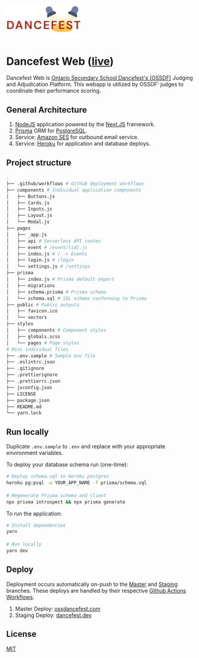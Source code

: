 <img src="https://raw.githubusercontent.com/uwblueprint/dancefest-web/master/public/vectors/logo.svg" width="200" />

# Dancefest Web ([live](https://ossdancefest.com))

Dancefest Web is [Ontario Secondary School Dancefest's (OSSDF)](https://www.dancefestcanada.ca/)
Judging and Adjudication Platform. This webapp is utilized by OSSDF' judges to coordinate their
performance scoring.

## General Architecture

1. [NodeJS](https://nodejs.org/en/) application powered by the [Next.JS](https://nextjs.org/)
   framework.
2. [Prisma](https://www.prisma.io/) ORM for [PostgreSQL](https://www.postgresql.org/).
3. Service: [Amazon SES](https://aws.amazon.com/ses/) for outbound email service.
4. Service: [Heroku](https://heroku.com) for application and database deploys.

## Project structure

```bash
.
├── .github/workflows # Github deployment workflows
├── components # Individual application components
│   ├── Buttons.js
│   ├── Cards.js
│   ├── Inputs.js
│   ├── Layout.js
│   └── Modal.js
├── pages
│   ├── _app.js
│   ├── api # Serverless API routes
│   ├── event # /event/[id].js
│   ├── index.js # / -> Events
│   ├── login.js # /login
│   └── settings.js # /settings
├── prisma
│   ├── index.js # Prisma default export
│   ├── migrations
│   ├── schema.prisma # Prisma schema
│   └── schema.sql # SQL schema conforming to Prisma
├── public # Public outputs
│   ├── favicon.ico
│   └── vectors
├── styles
│   ├── components # Component styles
│   ├── globals.scss
│   └── pages # Page styles
# Misc individual files
├── .env.sample # Sample env file
├── .eslintrc.json
├── .gitignore
├── .prettierignore
├── .prettierrc.json
├── jsconfig.json
├── LICENSE
├── package.json
├── README.md
└── yarn.lock
```

## Run locally

Duplicate `.env.sample` to `.env` and replace with your appropriate environment variables.

To deploy your database schema run (one-time):

```bash
# Deploy schema.sql to Heroku postgres
heroku pg:psql -a YOUR_APP_NAME -f prisma/schema.sql

# Regenerate Prisma schema and client
npx prisma introspect && npx prisma generate
```

To run the application:

```bash
# Install dependencies
yarn

# Run locally
yarn dev
```

## Deploy

Deployment occurs automatically on-push to the
[Master](https://github.com/uwblueprint/dancefest-web/tree/master) and
[Staging](https://github.com/uwblueprint/dancefest-web/tree/staging) branches. These deploys are
handled by their respective
[Github Actions Workflows](https://github.com/uwblueprint/dancefest-web/tree/master/.github/workflows).

1. Master Deploy: [ossdancefest.com](https://www.ossdancefest.com)
2. Staging Deploy: [dancefest.dev](https://dancefest.dev)

## License

[MIT](https://github.com/uwblueprint/dancefest-web/blob/master/LICENSE)
